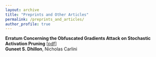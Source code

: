 ```yaml
---
layout: archive
title: "Preprints and Other Articles"
permalink: /preprints_and_articles/
author_profile: true
---
```



**Erratum Concerning the Obfuscated Gradients Attack on Stochastic Activation Pruning** [[pdf](https://arxiv.org/pdf/2010.00071)]<br/>
**Guneet S. Dhillon**, Nicholas Carlini
